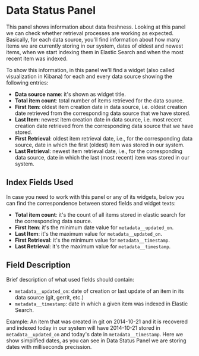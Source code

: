 # Data Status Panel

This panel shows information about data freshness. Looking at this panel we can check whether retrieval processes are working as expected. Basically, for each data source, you'll find information about how many items we are currently storing in our system, dates of oldest and newest items, when we start indexing them in Elastic Search and when the most recent item was indexed.

To show this information, in this panel we'll find a widget (also called visualization in Kibana) for each and every data source showing the following entries:
- **Data source name**: it's shown as widget title.
- **Total item count**: total number of items retrieved for the data source.
- **First Item**: oldest item creation date in data source, i.e. oldest creation date retrieved from the corresponding data source that we have stored.
- **Last Item**: newest item creation date in data source, i.e. most recent creation date retrieved from the corresponding data source that we have stored.
- **First Retrieval**: oldest item retrieval date, i.e., for the corresponding data source, date in which the first (oldest) item was stored in our system. 
- **Last Retrieval**: newest item retrieval date, i.e., for the corresponding data source, date in which the last (most recent) item was stored in our system.

## Index Fields Used

In case you need to work with this panel or any of its widgets, below you can find the correspondence between stored fields and widget texts:

- **Total item count**: it's the count of all items stored in elastic search for the corresponding data source.
- **First Item**: it's the minimum date value for `metadata__updated_on`.
- **Last Item**: it's the maximum value for `metadata__updated_on`.
- **First Retrieval**: it's the minimum value for `metadata__timestamp`.
- **Last Retrieval**: it's the maximum value for `metadata__timestamp`.

## Field Description

Brief description of what used fields should contain:

- `metadata__updated_on`: date of creation or last update of an item in its data source (git, gerrit, etc.)
- `metadata__timestamp`: date in which a given item was indexed in Elastic Search.

Example: 
An item that was created in git on 2014-10-21 and it is recovered and indexed today in our system will have 2014-10-21 stored in `metadata__updated_on` and today's date in `metadata__timestamp`. Here we show simplified dates, as you can see in Data Status Panel we are storing dates with milliseconds precission.

